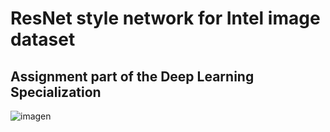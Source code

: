 # ResNet style network for Intel image dataset

## Assignment part of the Deep Learning Specialization

![imagen](https://user-images.githubusercontent.com/85259381/192029825-f5f16f57-2af1-4c8a-baf2-edbc37d7de50.png)
